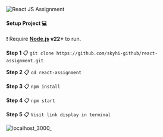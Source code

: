 ![React JS](https://www.svgrepo.com/show/372933/react.svg) Assignment

#### Setup Project 💻

❗️ Require **[Node.js](https://nodejs.org/) v22+** to run.

**Step 1**
📋 `git clone https://github.com/skyhi-github/react-assignment.git`

**Step 2**
📋 `cd react-assignment`

**Step 3**
📋 `npm install`

**Step 4**
📋 `npm start`

**Step 5**
📋 `Visit link display in terminal`

![localhost_3000_](https://github.com/user-attachments/assets/9c59bba1-733d-4201-97a4-4c5030028dca)
